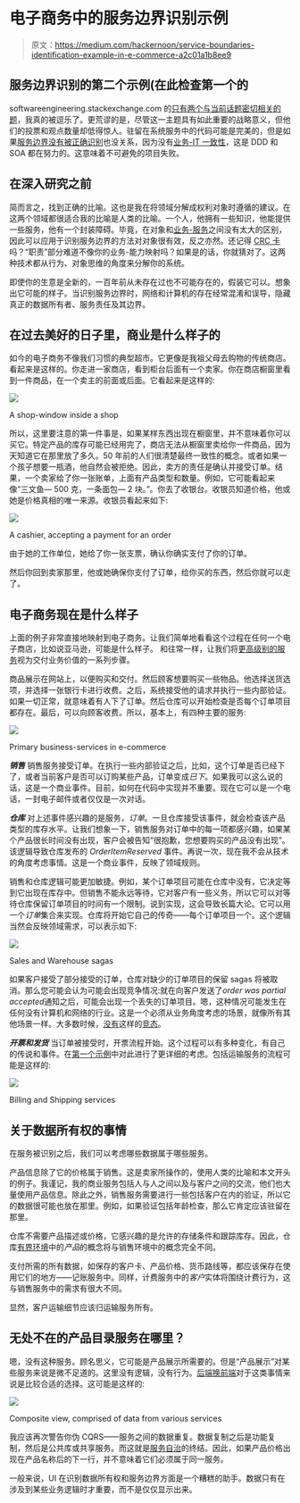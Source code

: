 # 电子商务中的服务边界识别示例

> 原文：<https://medium.com/hackernoon/service-boundaries-identification-example-in-e-commerce-a2c01a1b8ee9>

## 服务边界识别的第二个示例(在此检查第一个的

softwareengineering.stackexchange.com 的[只有](https://softwareengineering.stackexchange.com)[两个与当前话题密切相关的](https://softwareengineering.stackexchange.com/questions/316819/how-to-clearly-define-boundaries-of-a-bounded-context) [题](https://softwareengineering.stackexchange.com/questions/328320/how-to-properly-define-boundaries-of-bounded-contexts)，我真的被逗乐了。更荒谬的是，尽管这一主题具有如此重要的战略意义，但他们的投票和观点数量却低得惊人。驻留在系统服务中的代码可能是完美的，但是如果[服务边界没有被正确识别](/@wrong.about/wrong-ways-of-defining-service-boundaries-d9e313007bcc)也没关系，因为没有[业务-IT 一致性](/@wrong.about/why-you-should-split-the-monolith-e946f57db38c)，这是 DDD 和 SOA 都在努力的。这意味着不可避免的项目失败。

## 在深入研究之前

简而言之，找到正确的比喻。这也是我在将领域分解成权利对象时遵循的建议。在这两个领域都很适合我的比喻是人类的比喻。一个人，他拥有一些知识，他能提供一些服务，他有一个封装障碍。毕竟，在对象和[业务-服务](/@wrong.about/how-to-define-service-boundaries-251c4fc0f205)之间没有太大的区别，因此可以应用于识别服务边界的方法对对象很有效，反之亦然。还记得 [CRC 卡](http://www.extremeprogramming.org/rules/crccards.html)吗？“职责”部分难道不像你的业务-能力映射吗？如果是的话，你就猜对了。这两种技术都从行为、对象思维的角度来分解你的系统。

即使你的生意是全新的，一百年前从未存在过也不可能存在的，假装它可以。想象出它可能的样子。当识别服务边界时，网络和计算机的存在经常混淆和误导，隐藏真正的数据所有者、服务责任及其边界。

## 在过去美好的日子里，商业是什么样子的

如今的电子商务不像我们习惯的典型超市。它更像是我祖父母去购物的传统商店。看起来是这样的。你走进一家商店，看到柜台后面有一个卖家。你在商店橱窗里看到一件商品，在一个卖主的前面或后面。它看起来是这样的:

![](img/2427561c93741218fd2a5358b7f87af9.png)

A shop-window inside a shop

所以，这里要注意的第一件事是，如果某样东西出现在橱窗里，并不意味着你可以买它。特定产品的库存可能已经用完了，商店无法从橱窗里卖给你一件商品，因为天知道它在那里放了多久。50 年前的人们很清楚最终一致性的概念。或者如果一个孩子想要一瓶酒，他自然会被拒绝。因此，卖方的责任是确认并接受订单。结果，一个卖家给了你一张账单，上面有产品类型和数量。例如，它可能看起来像“三文鱼— 500 克，一条面包— 2 块。”。你去了收银台。收银员知道价格，他或她是价格真相的唯一来源。收银员看起来如下:

![](img/2660685509bf6eda617674b7446ab7cc.png)

A cashier, accepting a payment for an order

由于她的工作单位，她给了你一张支票，确认你确实支付了你的订单。

然后你回到卖家那里，他或她确保你支付了订单，给你买的东西，然后你就可以走了。

## 电子商务现在是什么样子

上面的例子非常直接地映射到电子商务。让我们简单地看看这个过程在任何一个电子商店，比如说亚马逊，可能是什么样子。
和往常一样，让我们将[更高级别的服务](/@wrong.about/how-to-define-service-boundaries-251c4fc0f205)视为交付业务价值的一系列步骤。

商品展示在网站上，以便购买和交付。然后顾客想要购买一些物品。他选择送货选项，并选择一张银行卡进行收费。之后，系统接受他的请求并执行一些内部验证。如果一切正常，就意味着有人下了订单。然后仓库可以开始检查是否每个订单项目都存在。最后，可以向顾客收费。所以，基本上，有四种主要的服务:

![](img/bd157acfba2d4545fa8c0167411c8e19.png)

Primary business-services in e-commerce

***销售*** 销售服务接受订单。在执行一些内部验证之后，比如，这个订单是否已经下了，或者当前客户是否可以订购某些产品，订单变成*已下*。如果我可以这么说的话，这是一个商业事件。目前，如何在代码中实现并不重要。现在它可以是一个电话，一封电子邮件或者仅仅是一次对话。

***仓库*** 对上述事件感兴趣的是服务，*订单*。一旦仓库接受该事件，就会检查该产品类型的库存水平。让我们想象一下，销售服务对订单中的每一项都感兴趣，如果某个产品很长时间没有出现，客户会被告知“很抱歉，您想要购买的产品没有出现”。该逻辑导致仓库发布的 *OrderItemReserved* 事件。再说一次，现在我不会从技术的角度考虑事情。这是一个商业事件，反映了领域规则。

销售和仓库逻辑可能更加敏捷。例如，某个订单项目可能在仓库中没有，它决定等到它出现在库存中。但销售不能永远等待，它对客户有一些义务，所以它可以对等待仓库保留订单项目的时间有一个限制。说到实现，这会导致长篇大论。它可以用一个*订单*集合来实现。仓库将开始它自己的传奇——每个订单项目一个。这个逻辑当然会反映领域需求，可以表示如下:

![](img/0a50a05f6b007aae084b9b41261028e0.png)

Sales and Warehouse sagas

如果客户接受了部分接受的订单，仓库对缺少的订单项目的保留 sagas 将被取消。那么您可能会认为可能会出现竞争情况:就在向客户发送了*order was partial accepted*通知之后，可能会出现一个丢失的订单项目。嗯，这种情况可能发生在任何没有计算机和网络的行业。这是一个必须从业务角度考虑的场景，就像所有其他场景一样。大多数时候，[没有](http://udidahan.com/2010/08/31/race-conditions-dont-exist/)这样的[竞态](https://ayende.com/blog/3827/rhino-dht-concurrency-handling-example-the-phone-billing-system)。

***开票和发货*** 当订单被接受时，开票流程开始。这个过程可以有多种变化，有自己的传说和事件。在[第一个示例](/@wrong.about/example-of-service-boundaries-identification-e9077c513560)中对此进行了更详细的考虑。包括运输服务的流程可能是这样的:

![](img/39f797d3034a2b585551a4dbcbf47f40.png)

Billing and Shipping services

## 关于数据所有权的事情

在服务被识别之后，我们可以考虑哪些数据属于哪些服务。

产品信息除了它的价格属于销售。这是卖家所操作的，使用人类的比喻和本文开头的例子。我谨记，我的商业服务包括人与人之间以及与客户之间的交流，他们也大量使用产品信息。除此之外，销售服务需要进行一些包括客户在内的验证，所以它的数据很可能也放在那里。例如，如果验证包括年龄检查，那么它肯定应该驻留在那里。

仓库不需要产品描述或价格，它感兴趣的是允许的存储条件和跟踪库存。因此，仓库[有界环境](/@wrong.about/ddd-strategic-patterns-how-to-define-bounded-contexts-2dc70927976e)中的*产品*的概念将与销售环境中的概念完全不同。

支付所需的所有数据，如保存的客户卡、产品价格、货币路线等，都应该保存在使用它们的地方——记账服务中。同样，计费服务中的*客户*实体将围绕计费行为，这与销售服务中的需求有很大不同。

显然，客户运输细节应该归运输服务所有。

## 无处不在的产品目录服务在哪里？

嗯，没有这种服务。顾名思义，它可能是产品展示所需要的。但是“产品展示”对某些服务来说是微不足道的。这里没有逻辑，没有行为。[后端换前端](http://samnewman.io/patterns/architectural/bff/)对于这类事情来说是比较合适的选择。这可能是这样的:

![](img/863e07807f1fee47a437d8b8d12b4bf4.png)

Composite view, comprised of data from various services

我应该再次警告你伪 CQRS——服务之间的数据重复。数据复制之后是功能复制，然后是公共库或共享服务。而这就是[服务自治](/@wrong.about/what-characteristics-my-services-should-possess-ca22294bbea6)的终结。因此，如果产品价格出现在产品名称后的下一行，并不意味着它们必须属于同一服务。

一般来说，UI 在识别数据所有权和服务边界方面是一个糟糕的助手。数据只有在涉及到某些业务逻辑时才重要，而不是仅仅显示出来。